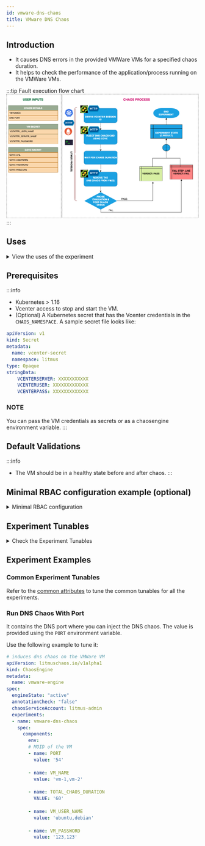 ```yaml
---
id: vmware-dns-chaos
title: VMware DNS Chaos
---
```


## Introduction
- It causes DNS errors in the provided VMWare VMs for a specified chaos duration. 
- It helps to check the performance of the application/process running on the VMWare VMs.

:::tip Fault execution flow chart
![VMware DNS Chaos](./static/images/vmware-dns-chaos.png)
:::

## Uses
<details>
<summary>View the uses of the experiment</summary>
<div>
The experiment causes DNS errors on the target VMs which can result in unavailability/distorted network connectivity from the VM to the target hosts. This will also help to produce a hypothesis where some services of an application are unreachable from the VM. This will help the user to think the mitigation steps that should be taken to overcome such situation. This experiment can also be used to know how the DNS error can impact your infra and standalone tasks as well.
</div>
</details>

## Prerequisites
:::info
- Kubernetes > 1.16 
- Vcenter access to stop and start the VM.
- (Optional) A Kubernetes secret that has the Vcenter credentials in the `CHAOS_NAMESPACE`. A sample secret file looks like:
```yaml
apiVersion: v1
kind: Secret
metadata:
  name: vcenter-secret
  namespace: litmus
type: Opaque
stringData:
    VCENTERSERVER: XXXXXXXXXXX
    VCENTERUSER: XXXXXXXXXXXXX
    VCENTERPASS: XXXXXXXXXXXXX
```

### NOTE
You can pass the VM credentials as secrets or as a chaosengine environment variable.
:::

    
## Default Validations
:::info
- The VM should be in a healthy state before and after chaos.
:::
## Minimal RBAC configuration example (optional)

<details>
<summary>Minimal RBAC configuration</summary>
If you use this experiment as part of a litmus workflow that is scheduled, constructed, and executed from a chaos center, you may be using the <a href="https://litmuschaos.github.io/litmus/litmus-admin-rbac.yaml">litmus-admin</a> RBAC, which is pre-installed in the cluster as part of the agent setup.

```yaml
---
apiVersion: v1
kind: ServiceAccount
metadata:
  name: vm-poweroff-sa
  namespace: default
  labels:
    name: vm-poweroff-sa
    app.kubernetes.io/part-of: litmus
---
apiVersion: rbac.authorization.k8s.io/v1
kind: ClusterRole
metadata:
  name: vm-poweroff-sa
  labels:
    name: vm-poweroff-sa
    app.kubernetes.io/part-of: litmus
rules:
  # Create and monitor the experiment & helper pods
  - apiGroups: [""]
    resources: ["pods"]
    verbs: ["create","delete","get","list","patch","update", "deletecollection"]
  # Performs CRUD operations on the events inside chaosengine and chaosresult
  - apiGroups: [""]
    resources: ["events"]
    verbs: ["create","get","list","patch","update"]
  # Fetch configmaps & secrets details and mount it to the experiment pod (if specified)
  - apiGroups: [""]
    resources: ["secrets","configmaps"]
    verbs: ["get","list",]
  # Track and get the runner, experiment, and helper pods log 
  - apiGroups: [""]
    resources: ["pods/log"]
    verbs: ["get","list","watch"]  
  # for creating and managing to execute comands inside target container
  - apiGroups: [""]
    resources: ["pods/exec"]
    verbs: ["get","list","create"]
  # for configuring and monitor the experiment job by the chaos-runner pod
  - apiGroups: ["batch"]
    resources: ["jobs"]
    verbs: ["create","list","get","delete","deletecollection"]
  # for creation, status polling and deletion of litmus chaos resources used within a chaos workflow
  - apiGroups: ["litmuschaos.io"]
    resources: ["chaosengines","chaosexperiments","chaosresults"]
    verbs: ["create","list","get","patch","update","delete"]
---
apiVersion: rbac.authorization.k8s.io/v1
kind: ClusterRoleBinding
metadata:
  name: vm-poweroff-sa
  labels:
    name: vm-poweroff-sa
    app.kubernetes.io/part-of: litmus
roleRef:
  apiGroup: rbac.authorization.k8s.io
  kind: ClusterRole
  name: vm-poweroff-sa
subjects:
- kind: ServiceAccount
  name: vm-poweroff-sa
  namespace: default
```
You can use this sample RBAC manifest to create a `chaosServiceAccount` in the desired (app) namespace. This example contains the minimum role permissions necessary to execute the experiment.
</details>

## Experiment Tunables
<details>
    <summary>Check the Experiment Tunables</summary>
    <h2>Mandatory Fields</h2>
    <table>
      <tr>
        <th> Variables </th>
        <th> Description </th>
        <th> Notes </th>
      </tr>
      <tr> 
        <td> VM_USER_NAME </td>
        <td> Provide the username of the target VM(s).</td>
        <td> You can provide multiple usernames as  comma separated file(for more than one VM under chaos). It is used to run the 'govc' command.</td>
      </tr>
      <tr> 
        <td> VM_PASSWORD </td>
        <td> Provide the password for the target VM(s).</td>
        <td> It is used to run the 'govc' command.</td>
      </tr>
      <tr>
        <td> PORT </td>
        <td> Provide the DNS Port.</td>
        <td> Default value is 54. </td>
      </tr>
    </table>
    <h2>Optional Fields</h2>
    <table>
      <tr>
        <th> Variables </th>
        <th> Description </th>
        <th> Notes </th>
      </tr>
      <tr> 
        <td> TOTAL_CHAOS_DURATION </td>
        <td> The total duration to insert chaos (in seconds). </td>
        <td> Default value is 30s. </td>
      </tr>
      <tr> 
        <td> CHAOS_INTERVAL </td>
        <td> The interval between successive instance terminations (in seconds) . </td>
        <td> Default value is 30s. </td>
      </tr>
      <tr>
        <td> SEQUENCE </td>
        <td> It defines the sequence of the chaos execution for multiple instances. </td>
        <td> Its default value is 'parallel', and it supports 'serial' value too. </td>
      </tr>
      <tr>
        <td> RAMP_TIME </td>
        <td> The period of wait before and after injecting chaos (in seconds). </td>
        <td> </td>
      </tr>
    </table>
    <h2>Secret Fields</h2>
     <table>
      <tr>
        <th> Variables </th>
        <th> Description </th>
        <th> Notes </th>
      </tr>
      <tr>
        <td> GOVC_URL </td>
        <td> Provide the VMCenter Server URL.</td>
        <td> It is used to perform the VMware API calls using 'govc' command which is derived from a secret.</td>
      </tr>
      <tr>
        <td> GOVC_USERNAME </td>
        <td> Provide the username of the VMCenter Server</td>
        <td> This environment variable is used for authentication purpose and is setup using a secret.</td>
      </tr>
      <tr>
        <td> GOVC_PASSWORD </td>
        <td> Provide the password of VMCenter Server</td>
        <td> This environment variable is used for authentication purposes and is setup using a secret.</td>
      </tr>
      <tr>
        <td> GOVC_INSECURE </td>
        <td> Provide the value as <code>true</code> </td>
        <td> This environment variable is used to run the 'govc' in insecure mode and is setup using a secret.</td>
      </tr>
     </table>   
</details>

## Experiment Examples

### Common Experiment Tunables
Refer to the [common attributes](../common-tunables-for-all-experiments) to tune the common tunables for all the experiments.

### Run DNS Chaos With Port

It contains the DNS port where you can inject the DNS chaos. The value is provided using the `PORT` environment variable.

Use the following example to tune it:

[embedmd]:# (./static/manifests/vmware-dns-chaos/vmware-dns-port.yaml yaml)
```yaml
# induces dns chaos on the VMWare VM
apiVersion: litmuschaos.io/v1alpha1
kind: ChaosEngine
metadata:
  name: vmware-engine
spec:
  engineState: "active"
  annotationCheck: "false"
  chaosServiceAccount: litmus-admin
  experiments:
  - name: vmware-dns-chaos
    spec:
      components:
        env:
        # MOID of the VM
        - name: PORT
          value: '54'

        - name: VM_NAME
          value: 'vm-1,vm-2'

        - name: TOTAL_CHAOS_DURATION
          VALUE: '60'

        - name: VM_USER_NAME
          value: 'ubuntu,debian'

        - name: VM_PASSWORD
          value: '123,123'
```

